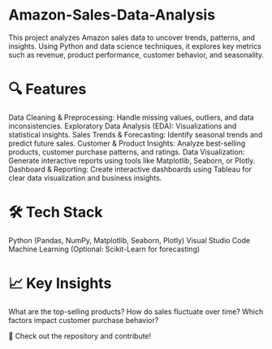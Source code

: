 # Amazon-Sales-Data-Analysis
This project analyzes Amazon sales data to uncover trends, patterns, and insights. Using Python and data science techniques, it explores key metrics such as revenue, product performance, customer behavior, and seasonality.

# 🔍 Features
Data Cleaning & Preprocessing: Handle missing values, outliers, and data inconsistencies.
Exploratory Data Analysis (EDA): Visualizations and statistical insights.
Sales Trends & Forecasting: Identify seasonal trends and predict future sales.
Customer & Product Insights: Analyze best-selling products, customer purchase patterns, and ratings.
Data Visualization: Generate interactive reports using tools like Matplotlib, Seaborn, or Plotly.
Dashboard & Reporting: Create interactive dashboards using Tableau for clear data visualization and business insights.

# 🛠 Tech Stack
Python (Pandas, NumPy, Matplotlib, Seaborn, Plotly)
Visual Studio Code
Machine Learning (Optional: Scikit-Learn for forecasting)

# 📈 Key Insights
What are the top-selling products?
How do sales fluctuate over time?
Which factors impact customer purchase behavior?

🚀 Check out the repository and contribute!
